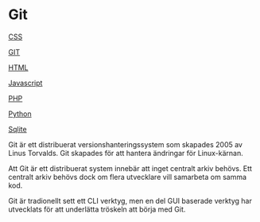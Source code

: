 # Git

<div class="expl">
<div class="sidebar">
    <p><a href="%base_url%?technology/expl/css">CSS</a></p>
    <p><a href="%base_url%?technology/expl/git">GIT</a></p>
    <p><a href="%base_url%?technology/expl/html">HTML</a></p>
    <p><a href="%base_url%?technology/expl/javascript">Javascript</a></p>
    <p><a href="%base_url%?technology/expl/php">PHP</a></p>
    <p><a href="%base_url%?technology/expl/python">Python</a></p>
    <p><a href="%base_url%?technology/expl/sqlite">Sqlite</a></p>
</div>
<div class="text">


Git är ett distribuerat versionshanteringssystem som skapades 2005 av Linus Torvalds. Git skapades för att hantera ändringar för Linux-kärnan.

Att Git är ett distribuerat system innebär att inget centralt arkiv behövs. Ett centralt arkiv behövs dock om flera utvecklare vill samarbeta om samma kod.

Git är tradionellt sett ett CLI verktyg, men en del GUI baserade verktyg har utvecklats för att underlätta tröskeln att börja med Git.

</div>
</div>